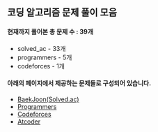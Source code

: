 ## 코딩 알고리즘 문제 풀이 모음

#### 현재까지 풀어본 총 문제 수 : 39개
- solved_ac - 33개
- programmers - 5개
- codeforces - 1개


#### 아래의 페이지에서 제공하는 문제들로 구성되어 있습니다.
- [BaekJoon(Solved.ac)](https://solved.ac/en/profile/stz3148)
- [Programmers](https://programmers.co.kr/)
- [Codeforces](https://codeforces.com/profile/Taeddy)
- [Atcoder](https://atcoder.jp/)
<!--
[Samsung_SW_Academy](https://swexpertacademy.com/main/main.do)
[LeetCode](https://leetcode.com/)
[HackerRank](https://www.hackerrank.com/)
[Jungol](http://www.jungol.co.kr/)
[Codeup](https://codeup.kr/)
-->